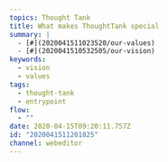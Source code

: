 ```yaml
---
topics: Thought Tank
title: What makes ThoughtTank special
summary: |
  - [#](2020041511023520/our-values)
  - [#](2020041510532505/our-vision)
keywords:
  - vision
  - values
tags:
  - thought-tank
  - entrypoint
flow:
  - ""
date: 2020-04-15T09:20:11.757Z
id: "2020041511201825"
channel: webeditor
---
```

